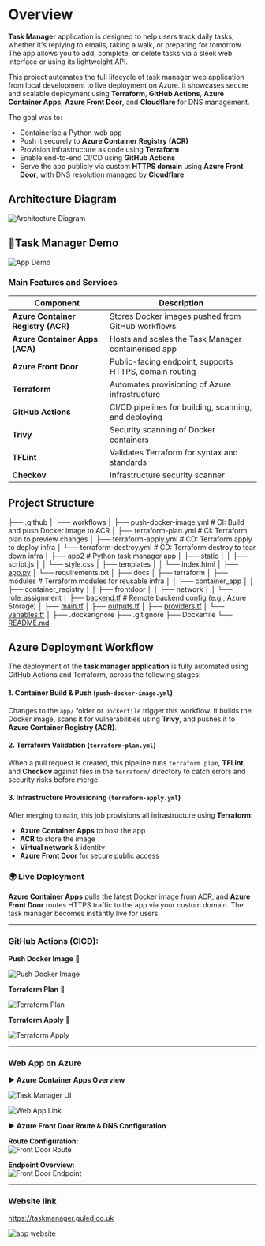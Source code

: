 # **Overview**

**Task Manager** application is designed to help users track daily tasks, whether it's replying to emails, taking a walk, or preparing for tomorrow. The app allows you to add, complete, or delete tasks via a sleek web interface or using its lightweight API.

This project automates the full lifecycle of task manager web application from local development to live deployment on Azure. it showcases secure and scalable deployment using **Terraform**, **GitHub Actions**, **Azure Container Apps**, **Azure Front Door**, and **Cloudflare** for DNS management.

The goal was to:

- Containerise a Python web app
- Push it securely to **Azure Container Registry (ACR)**
- Provision infrastructure as code using **Terraform**
- Enable end-to-end CI/CD using **GitHub Actions**
- Serve the app publicly via custom **HTTPS domain** using **Azure Front Door**, with DNS resolution managed by **Cloudflare**





## **Architecture Diagram**

<!-- Architecture diagram -->
![Architecture Diagram](https://github.com/Guled-Mahamud/aca-taskmanager/blob/main/docs/assets/aca-project.png?raw=true)

## **🎥Task Manager Demo**


![App Demo](https://github.com/Guled-Mahamud/aca-taskmanager/blob/main/docs/assets/tmdemo.gif?raw=true)




### **Main Features and Services**

| Component | Description |
| --- | --- |
| **Azure Container Registry (ACR)** | Stores Docker images pushed from GitHub workflows |
| **Azure Container Apps (ACA)** | Hosts and scales the Task Manager containerised app |
| **Azure Front Door** | Public-facing endpoint, supports HTTPS, domain routing |
| **Terraform** | Automates provisioning of Azure infrastructure |
| **GitHub Actions** | CI/CD pipelines for building, scanning, and deploying |
| **Trivy** | Security scanning of Docker containers |
| **TFLint** | Validates Terraform for syntax and standards |
| **Checkov** | Infrastructure security scanner |



## **Project Structure**

├── .github
│   └── workflows
│       ├── push-docker-image.yml       # CI: Build and push Docker image to ACR
│       ├── terraform-plan.yml          # CI: Terraform plan to preview changes
│       ├── terraform-apply.yml         # CD: Terraform apply to deploy infra
│       └── terraform-destroy.yml       # CD: Terraform destroy to tear down infra
│
├── app2                                # Python task manager app
│   ├── static
│   │   ├── script.js
│   │   └── style.css
│   ├── templates
│   │   └── index.html
│   ├── [app.py](http://app.py/)
│   └── requirements.txt
│
├── docs
│
├── terraform
│   ├── modules                         # Terraform modules for reusable infra
│   │   ├── container_app
│   │   ├── container_registry
│   │   ├── frontdoor
│   │   ├── network
│   │   └── role_assignment
│   ├── [backend.tf](http://backend.tf/)                      # Remote backend config (e.g., Azure Storage)
│   ├── [main.tf](http://main.tf/)
│   ├── [outputs.tf](http://outputs.tf/)
│   ├── [providers.tf](http://providers.tf/)
│   └── [variables.tf](http://variables.tf/)
│
├── .dockerignore
├── .gitignore
├── Dockerfile
└── [README.md](http://readme.md/)
## Azure Deployment Workflow

The deployment of the **task manager application** is fully automated using GitHub Actions and Terraform, across the following stages:

#### 1. Container Build & Push (`push-docker-image.yml`)

Changes to the `app/` folder or `Dockerfile` trigger this workflow. It builds the Docker image, scans it for vulnerabilities using **Trivy**, and pushes it to **Azure Container Registry (ACR)**.

#### 2. Terraform Validation (`terraform-plan.yml`)

When a pull request is created, this pipeline runs `terraform plan`, **TFLint**, and **Checkov** against files in the `terraform/` directory to catch errors and security risks before merge.

#### 3. Infrastructure Provisioning (`terraform-apply.yml`)

After merging to `main`, this job provisions all infrastructure using **Terraform**:

- **Azure Container Apps** to host the app
- **ACR** to store the image
- **Virtual network** & identity
- **Azure Front Door** for secure public access

### 🌍 Live Deployment

**Azure Container Apps** pulls the latest Docker image from ACR, and **Azure Front Door** routes HTTPS traffic to the app via your custom domain. The task manager becomes instantly live for users.


----
###  **GitHub Actions (CICD):**

<!-- CI/CD pipeline screenshots -->

 **Push Docker Image**  :repeat:

  ![Push Docker Image](https://github.com/Guled-Mahamud/aca-taskmanager/blob/main/docs/assets/docker-image-push.png?raw=true)



**Terraform Plan**  :repeat:

  ![Terraform Plan](https://github.com/Guled-Mahamud/aca-taskmanager/blob/main/docs/assets/terraform-plan.png?raw=true)


 **Terraform Apply**  :repeat:

  ![Terraform Apply](https://github.com/Guled-Mahamud/aca-taskmanager/blob/main/docs/assets/terraform-apply.png?raw=true)

 

----

### **Web App on Azure**

:arrow_forward: **Azure Container Apps Overview**

<!-- App screenshots -->
![Task Manager UI](https://github.com/Guled-Mahamud/aca-taskmanager/blob/main/docs/assets/container-apps.png?raw=true)

![Web App Link](https://github.com/Guled-Mahamud/aca-taskmanager/blob/main/docs/assets/container-website-link.png?raw=true)



 :arrow_forward: **Azure Front Door Route & DNS Configuration**

<!-- Front Door setup -->

 **Route Configuration:**  
  ![Front Door Route](https://github.com/Guled-Mahamud/aca-taskmanager/blob/main/docs/assets/frontdoor-route.png?raw=true)

 **Endpoint Overview:**  
  ![Front Door Endpoint](https://github.com/Guled-Mahamud/aca-taskmanager/blob/main/docs/assets/frontdoor-endpoint.png?raw=true)



----
### Website link

https://taskmanager.guled.co.uk

 ![app website](https://github.com/Guled-Mahamud/aca-taskmanager/blob/main/docs/assets/container-overview.png?raw=true)